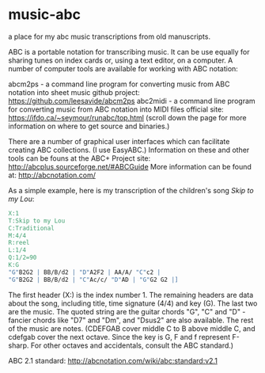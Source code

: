 # music-abc
a place for my abc music transcriptions from old manuscripts.

ABC is a portable notation for transcribing music.  It can be use equally for sharing tunes on index cards or, using a text editor, on a computer.  A number of computer tools are available for working with ABC notation:

  abcm2ps - a command line program for converting music from ABC notation into sheet music
     github project: https://github.com/leesavide/abcm2ps
  abc2midi - a command line program for converting music from ABC notation into MIDI files
     official site: https://ifdo.ca/~seymour/runabc/top.html
     (scroll down the page for more information on where to get source and binaries.)

There are a number of graphical user interfaces which can facilitate creating ABC collections. (I use EasyABC.)  Information on these and other tools can be founs at the ABC+ Project site:
      http://abcplus.sourceforge.net/#ABCGuide
More information can be found at: http://abcnotation.com/

As a simple example, here is my transcription of the children's song *Skip to my Lou*:

```abc
X:1
T:Skip to my Lou
C:Traditional
M:4/4
R:reel
L:1/4
Q:1/2=90
K:G
"G"B2G2 | BB/B/d2 | "D"A2F2 | AA/A/ "C"c2 |
"G"B2G2 | BB/B/d2 | "C"Ac/c/ "D"AD | "G"G2 G2 |]
```

The first header (X:) is the index number 1.  The remaining headers are data about the song, including title, time signature (4/4) and key (G).  The last two are the music.  The quoted string are the guitar chords "G", "C" and "D" - fancier chords like "D7" and "Dm", and "Dsus2" are also available. The rest of the music are notes. (CDEFGAB cover middle C to B above middle C, and cdefgab cover the next octave. Since the key is G, F and f represent F-sharp.  For other octaves and accidentals, consult the ABC standard.)

ABC 2.1 standard: http://abcnotation.com/wiki/abc:standard:v2.1

